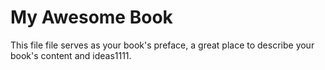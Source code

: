 
# My Awesome Book

This file file serves as your book's preface, a great place to describe your book's content and ideas1111.
